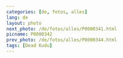 ```yaml
---
categories: [de, fotos, alles]
lang: de
layout: photo
next_photo: /de/fotos/alles/P0000341.html
picname: P0000342
prev_photo: /de/fotos/alles/P0000344.html
tags: [Dead Kudu]
---
```


